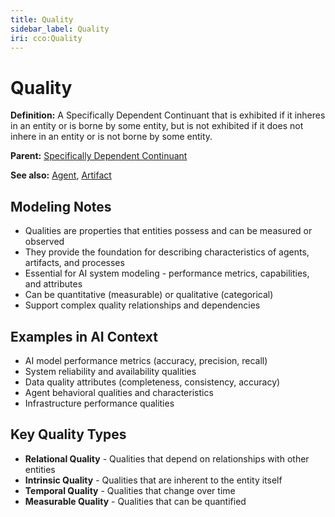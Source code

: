 ```yaml
---
title: Quality
sidebar_label: Quality
iri: cco:Quality
---
```


# Quality

**Definition:** A Specifically Dependent Continuant that is exhibited if it inheres in an entity or is borne by some entity, but is not exhibited if it does not inhere in an entity or is not borne by some entity.

**Parent:** [Specifically Dependent Continuant](/bfo/continuant/SpecificallyDependentContinuant)

**See also:** [Agent](/cco/Agent), [Artifact](/cco/Artifact)

## Modeling Notes

- Qualities are properties that entities possess and can be measured or observed
- They provide the foundation for describing characteristics of agents, artifacts, and processes
- Essential for AI system modeling - performance metrics, capabilities, and attributes
- Can be quantitative (measurable) or qualitative (categorical)
- Support complex quality relationships and dependencies

## Examples in AI Context

- AI model performance metrics (accuracy, precision, recall)
- System reliability and availability qualities
- Data quality attributes (completeness, consistency, accuracy)
- Agent behavioral qualities and characteristics
- Infrastructure performance qualities

## Key Quality Types

- **Relational Quality** - Qualities that depend on relationships with other entities
- **Intrinsic Quality** - Qualities that are inherent to the entity itself
- **Temporal Quality** - Qualities that change over time
- **Measurable Quality** - Qualities that can be quantified
